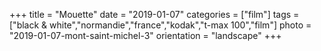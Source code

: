+++
title = "Mouette"
date = "2019-01-07"
categories = ["film"]
tags = ["black & white","normandie","france","kodak","t-max 100","film"]
photo = "2019-01-07-mont-saint-michel-3"
orientation = "landscape"
+++

